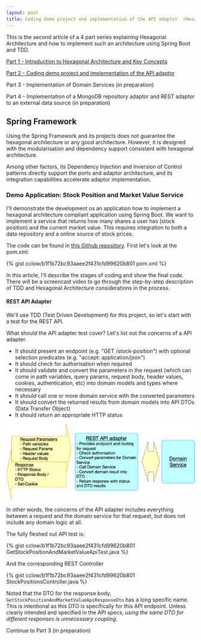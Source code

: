 ```yaml
---
layout: post
title: Coding demo project and implementation of the API adaptor  (Hexagonal Architecture — Part 2)
---
```


This is the second article of a 4 part series explaining Hexagonal Architecture and how to implement such an architecture using Spring Boot and TDD.

[Part 1 - Introduction to Hexagonal Architecture and Key Concepts](/2020/04/23/hexagonal-architecture-part-1.html)

[Part 2 - Coding demo project and implementation of the API adaptor](/2020/04/23/hexagonal-architecture-part-2.html)

Part 3 - Implementation of Domain Services (in preparation)

Part 4 - Implementation of a MongoDB repository adaptor and REST adaptor to an external data source (in preparation)

## Spring Framework

Using the Spring Framework and its projects does not guarantee the hexagonal architecture or any good architecture. However, it is designed with the modularisation and dependency support consistent with hexagonal architecture.

Among other factors, its Dependency Injection and Inversion of Control patterns directly support the ports and adaptor architecture, and its integration capabilities accelerate adaptor implementation.

### Demo Application: Stock Position and Market Value Service

I'll demonstrate the development os an application how to implement a hexagonal architecture compliant application using Spring Boot.  We want to implement a service that returns how many shares a user has (stock position) and the current market value. This requires integration to both a data repository and a online source of stock prices.

The code can be found in [this Github repository](https://github.com/cclow/hexademo). First let's look at the pom.xml:

{% gist cclow/b1f1b72bc93aaee2f431cfd99620b801 pom.xml %}

In this article, I'll describe the stages of coding and show the final code. There will be a screencast video to go through the step-by-step description of TDD and Hexagonal Architecture considerations in the process.

#### REST API Adapter

We'll use  TDD (Test Driven Development) for this project, so let's start with a test for the REST API.

What should the API adapter test cover? Let's list out the concerns of a API adapter.

* It should present an endpoint (e.g. "GET /stock-position") with optional selection predicates (e.g. "accept: application/json")
* It should  check for authorisation when required
* It should validate and convert the parameters in the request (which can come in path variables, query params, request body, header values, cookies, authentication, etc) into domain models and types where necessary
* It should call one or more domain service with the converted parameters
* It should convert the returned results from domain models into API DTOs (Data Transfer Object)
* It should return an appropriate HTTP status

![REST API Adapter](/images/REST-API-adapter.png)

In other words, the concerns of the API adapter includes everything between a request and the domain service for that request, but does not include any domain logic at all.

The fully fleshed out API test is:

{% gist cclow/b1f1b72bc93aaee2f431cfd99620b801 GetStockPositionAndMarketValueApiTest.java %}

And the corresponding REST Controller

{% gist cclow/b1f1b72bc93aaee2f431cfd99620b801 StockPositionsController.java %}

Noted that the DTO for the response body, `GetStockPositionAndMarketValueApiResponseDto` has a long specific name. This is intentional as this DTO is specifically for this API endpoint. Unless clearly intended and specified in the API specs, *using the same DTO for different responses is unnecessary coupling*.

Continue to Part 3 (in preparation)